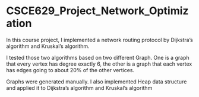 # CSCE629_Project_Network_Optimization

In this course project, I implemented a network routing protocol by Dijkstra’s algorithm and Kruskal’s algorithm.

I tested those two algorithms based on two different Graph.
One is a graph that every vertex has degree exactly 6, the other is a graph that each vertex has edges going to about 20% of the other vertices.

Graphs were generated manually.
I also implemented Heap data structure and applied it to Dijkstra’s algorithm and Kruskal’s algorithm
